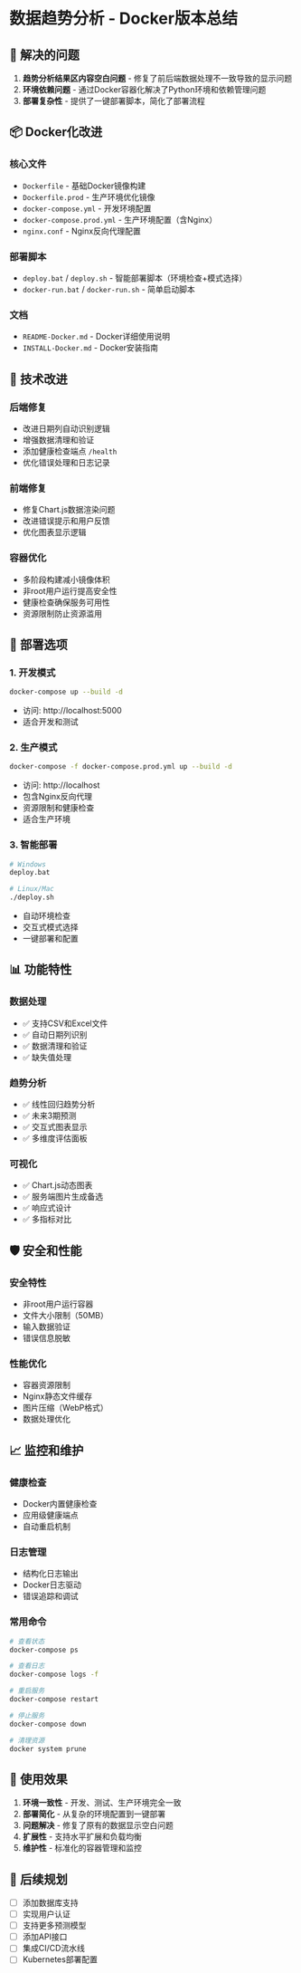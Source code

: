 # 数据趋势分析 - Docker版本总结

## 🎯 解决的问题

1. **趋势分析结果区内容空白问题** - 修复了前后端数据处理不一致导致的显示问题
2. **环境依赖问题** - 通过Docker容器化解决了Python环境和依赖管理问题
3. **部署复杂性** - 提供了一键部署脚本，简化了部署流程

## 📦 Docker化改进

### 核心文件
- `Dockerfile` - 基础Docker镜像构建
- `Dockerfile.prod` - 生产环境优化镜像
- `docker-compose.yml` - 开发环境配置
- `docker-compose.prod.yml` - 生产环境配置（含Nginx）
- `nginx.conf` - Nginx反向代理配置

### 部署脚本
- `deploy.bat` / `deploy.sh` - 智能部署脚本（环境检查+模式选择）
- `docker-run.bat` / `docker-run.sh` - 简单启动脚本

### 文档
- `README-Docker.md` - Docker详细使用说明
- `INSTALL-Docker.md` - Docker安装指南

## 🔧 技术改进

### 后端修复
- 改进日期列自动识别逻辑
- 增强数据清理和验证
- 添加健康检查端点 `/health`
- 优化错误处理和日志记录

### 前端修复
- 修复Chart.js数据渲染问题
- 改进错误提示和用户反馈
- 优化图表显示逻辑

### 容器优化
- 多阶段构建减小镜像体积
- 非root用户运行提高安全性
- 健康检查确保服务可用性
- 资源限制防止资源滥用

## 🚀 部署选项

### 1. 开发模式
```bash
docker-compose up --build -d
```
- 访问: http://localhost:5000
- 适合开发和测试

### 2. 生产模式
```bash
docker-compose -f docker-compose.prod.yml up --build -d
```
- 访问: http://localhost
- 包含Nginx反向代理
- 资源限制和健康检查
- 适合生产环境

### 3. 智能部署
```bash
# Windows
deploy.bat

# Linux/Mac
./deploy.sh
```
- 自动环境检查
- 交互式模式选择
- 一键部署和配置

## 📊 功能特性

### 数据处理
- ✅ 支持CSV和Excel文件
- ✅ 自动日期列识别
- ✅ 数据清理和验证
- ✅ 缺失值处理

### 趋势分析
- ✅ 线性回归趋势分析
- ✅ 未来3期预测
- ✅ 交互式图表显示
- ✅ 多维度评估面板

### 可视化
- ✅ Chart.js动态图表
- ✅ 服务端图片生成备选
- ✅ 响应式设计
- ✅ 多指标对比

## 🛡️ 安全和性能

### 安全特性
- 非root用户运行容器
- 文件大小限制（50MB）
- 输入数据验证
- 错误信息脱敏

### 性能优化
- 容器资源限制
- Nginx静态文件缓存
- 图片压缩（WebP格式）
- 数据处理优化

## 📈 监控和维护

### 健康检查
- Docker内置健康检查
- 应用级健康端点
- 自动重启机制

### 日志管理
- 结构化日志输出
- Docker日志驱动
- 错误追踪和调试

### 常用命令
```bash
# 查看状态
docker-compose ps

# 查看日志
docker-compose logs -f

# 重启服务
docker-compose restart

# 停止服务
docker-compose down

# 清理资源
docker system prune
```

## 🎉 使用效果

1. **环境一致性** - 开发、测试、生产环境完全一致
2. **部署简化** - 从复杂的环境配置到一键部署
3. **问题解决** - 修复了原有的数据显示空白问题
4. **扩展性** - 支持水平扩展和负载均衡
5. **维护性** - 标准化的容器管理和监控

## 🔮 后续规划

- [ ] 添加数据库支持
- [ ] 实现用户认证
- [ ] 支持更多预测模型
- [ ] 添加API接口
- [ ] 集成CI/CD流水线
- [ ] Kubernetes部署配置